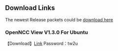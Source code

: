 ## Download Links

The newest Release packets could be [download here](https://github.com/EyecloudAi/openncc/releases)  

### OpenNCC View V1.3.0 For Ubuntu

【Download】[Link](https://pan.baidu.com/s/1MTR6JbxWaZ3GuJbqeOFEuA)   Password：tw2u  
